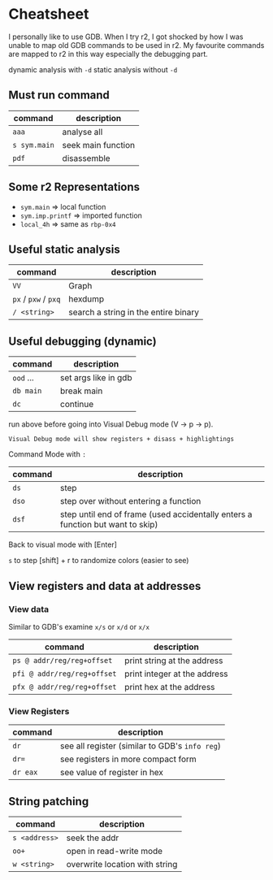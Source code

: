 # Cheatsheet
I personally like to use GDB. When I try r2, I got shocked by how I was unable to map old GDB commands to be used in r2.
My favourite commands are mapped to r2 in this way especially the debugging part. 

dynamic analysis with `-d`
static analysis without `-d`

## Must run command
|command|description|
|----|---|
|`aaa`|analyse all
|`s sym.main`| seek main function
|`pdf`| disassemble

## Some r2 Representations

- `sym.main`              => local function
- `sym.imp.printf`        => imported function
- `local_4h`              => same as `rbp-0x4`

## Useful static analysis
|command|description|
|----|---|
|`VV`| Graph|
|`px` / `pxw` / `pxq` | hexdump|
|`/ <string>`|search a string in the entire binary|

## Useful debugging (dynamic)


|command|description|
|----|---|
|`ood` <arg1> <arg2> ...| set args like in gdb |
|`db main`| break main|
|`dc`| continue |

run above before going into Visual Debug mode (V -> p -> p).

    Visual Debug mode will show registers + disass + highlightings

Command Mode with `:`

|command|description|
|----|---|
|`ds`| step|
|`dso`| step over without entering a function |
|`dsf`| step until end of frame (used accidentally enters a function but want to skip)|

Back to visual mode with [Enter]

`s` to step
[shift] + r  to randomize colors (easier to see)

## View registers and data at addresses

### View data
Similar to GDB's examine `x/s` or `x/d` or `x/x`

|command|description|
|----|---|
|`ps @ addr/reg/reg+offset`| print string at the address |
|`pfi @ addr/reg/reg+offset`| print integer at the address |
|`pfx @ addr/reg/reg+offset`| print hex at the address |


### View Registers

|command|description|
|----|---|
| `dr` | see all register (similar to GDB's `info reg`) |
| `dr=` | see registers in more compact form |
| `dr eax` | see value of register in hex |

## String patching

|command|description|
|----|---|
|`s <address>`|seek the addr|
|`oo+`|open in read-write mode|
|`w <string>`|overwrite location with string|


